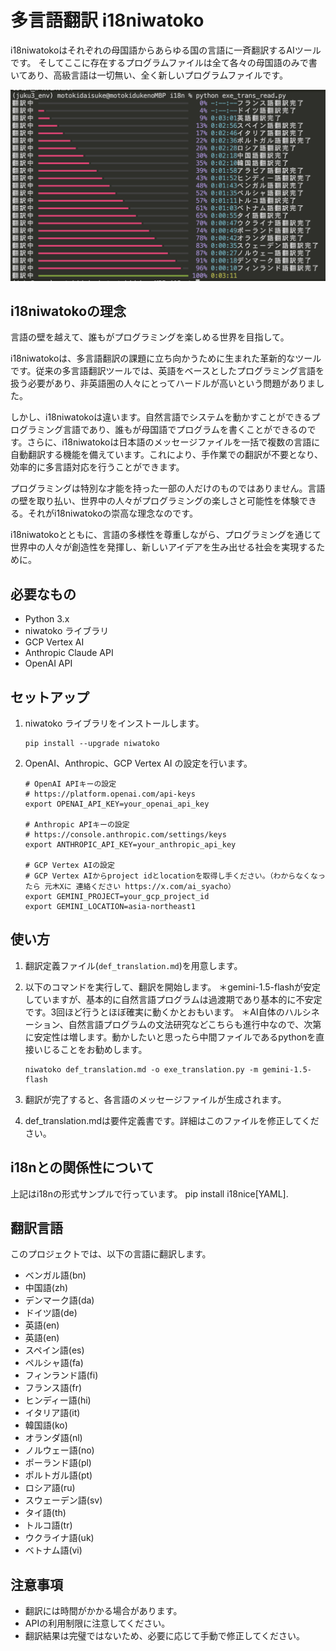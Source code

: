 # 多言語翻訳 i18niwatoko

i18niwatokoはそれぞれの母国語からあらゆる国の言語に一斉翻訳するAIツールです。
そしてここに存在するプログラムファイルは全て各々の母国語のみで書いてあり、高級言語は一切無い、全く新しいプログラムファイルです。

![i18niwatoko](./readme_rich_progress.png)


## i18niwatokoの理念

言語の壁を越えて、誰もがプログラミングを楽しめる世界を目指して。

i18niwatokoは、多言語翻訳の課題に立ち向かうために生まれた革新的なツールです。従来の多言語翻訳ツールでは、英語をベースとしたプログラミング言語を扱う必要があり、非英語圏の人々にとってハードルが高いという問題がありました。

しかし、i18niwatokoは違います。自然言語でシステムを動かすことができるプログラミング言語であり、誰もが母国語でプログラムを書くことができるのです。さらに、i18niwatokoは日本語のメッセージファイルを一括で複数の言語に自動翻訳する機能を備えています。これにより、手作業での翻訳が不要となり、効率的に多言語対応を行うことができます。

プログラミングは特別な才能を持った一部の人だけのものではありません。言語の壁を取り払い、世界中の人々がプログラミングの楽しさと可能性を体験できる。それがi18niwatokoの崇高な理念なのです。

i18niwatokoとともに、言語の多様性を尊重しながら、プログラミングを通じて世界中の人々が創造性を発揮し、新しいアイデアを生み出せる社会を実現するために。

## 必要なもの

- Python 3.x
- niwatoko ライブラリ
- GCP Vertex AI
- Anthropic Claude API
- OpenAI API

## セットアップ

1. niwatoko ライブラリをインストールします。

   ```
   pip install --upgrade niwatoko
   ```

2. OpenAI、Anthropic、GCP Vertex AI の設定を行います。

   ```
   # OpenAI APIキーの設定
   # https://platform.openai.com/api-keys
   export OPENAI_API_KEY=your_openai_api_key
   
   # Anthropic APIキーの設定  
   # https://console.anthropic.com/settings/keys
   export ANTHROPIC_API_KEY=your_anthropic_api_key
   
   # GCP Vertex AIの設定
   # GCP Vertex AIからproject idとlocationを取得し手ください。（わからなくなったら 元木Xに 連絡ください https://x.com/ai_syacho）
   export GEMINI_PROJECT=your_gcp_project_id
   export GEMINI_LOCATION=asia-northeast1
   ```
   
   <!-- 説明 -->
   <!-- OpenAI、Anthropic、GCP Vertex AIのAPIキーとプロジェクト設定を環境変数に設定します。 -->
   <!-- your_openai_api_key、your_anthropic_api_key、your_gcp_project_idは実際のAPIキーとプロジェクトIDに置き換えてください。 -->
   <!-- GEMINI_LOCATIONはGCP Vertex AIのリージョンを指定します。ここではアジア東京リージョン(asia-northeast1)を指定しています。 -->

## 使い方

1. 翻訳定義ファイル(`def_translation.md`)を用意します。

2. 以下のコマンドを実行して、翻訳を開始します。
＊gemini-1.5-flashが安定していますが、基本的に自然言語プログラムは過渡期であり基本的に不安定です。3回ほど行うとほぼ確実に動くかとおもいます。
＊AI自体のハルシネーション、自然言語プログラムの文法研究などこちらも進行中なので、次第に安定性は増します。動かしたいと思ったら中間ファイルであるpythonを直接いじることをお勧めします。

   ```
   niwatoko def_translation.md -o exe_translation.py -m gemini-1.5-flash
   ```

3. 翻訳が完了すると、各言語のメッセージファイルが生成されます。

4. def_translation.mdは要件定義書です。詳細はこのファイルを修正してください。

## i18nとの関係性について
上記はi18nの形式サンプルで行っています。
 pip install i18nice[YAML].



## 翻訳言語

このプロジェクトでは、以下の言語に翻訳します。

- ベンガル語(bn)
- 中国語(zh)
- デンマーク語(da)
- ドイツ語(de)
- 英語(en)
- 英語(en)
- スペイン語(es)
- ペルシャ語(fa)
- フィンランド語(fi)
- フランス語(fr)
- ヒンディー語(hi)
- イタリア語(it)
- 韓国語(ko)
- オランダ語(nl)
- ノルウェー語(no)
- ポーランド語(pl)
- ポルトガル語(pt)
- ロシア語(ru)
- スウェーデン語(sv)
- タイ語(th)
- トルコ語(tr)
- ウクライナ語(uk)
- ベトナム語(vi)

## 注意事項

- 翻訳には時間がかかる場合があります。
- APIの利用制限に注意してください。
- 翻訳結果は完璧ではないため、必要に応じて手動で修正してください。

